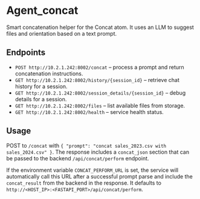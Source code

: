 # Agent_concat

Smart concatenation helper for the Concat atom. It uses an LLM to suggest files and orientation based on a text prompt.

## Endpoints

- `POST http://10.2.1.242:8002/concat` – process a prompt and return concatenation instructions.
- `GET http://10.2.1.242:8002/history/{session_id}` – retrieve chat history for a session.
- `GET http://10.2.1.242:8002/session_details/{session_id}` – debug details for a session.
- `GET http://10.2.1.242:8002/files` – list available files from storage.
- `GET http://10.2.1.242:8002/health` – service health status.

## Usage

POST to `/concat` with `{ "prompt": "concat sales_2023.csv with sales_2024.csv" }`. The response includes a `concat_json` section that can be passed to the backend `/api/concat/perform` endpoint.

If the environment variable `CONCAT_PERFORM_URL` is set, the service will
automatically call this URL after a successful prompt parse and include the
`concat_result` from the backend in the response. It defaults to
`http://<HOST_IP>:<FASTAPI_PORT>/api/concat/perform`.
